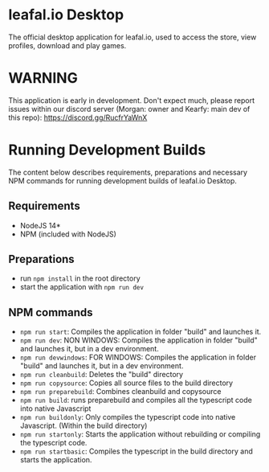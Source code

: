 # leafal.io Desktop
The official desktop application for leafal.io, used to access the store, view profiles, download and play games.

# WARNING
This application is early in development. Don't expect much, please report issues within our discord server (Morgan: owner and Kearfy: main dev of this repo): https://discord.gg/RucfrYaWnX

# Running Development Builds
The content below describes requirements, preparations and necessary NPM commands for running development builds of leafal.io Desktop.

## Requirements
- NodeJS 14*
- NPM (included with NodeJS)

## Preparations
- run `npm install` in the root directory
- start the application with `npm run dev`

## NPM commands
- `npm run start`: Compiles the application in folder "build" and launches it.
- `npm run dev`: NON WINDOWS: Compiles the application in folder "build" and launches it, but in a dev environment.
- `npm run devwindows`: FOR WINDOWS: Compiles the application in folder "build" and launches it, but in a dev environment.
- `npm run cleanbuild`: Deletes the "build" directory
- `npm run copysource`: Copies all source files to the build directory
- `npm run preparebuild`: Combines cleanbuild and copysource
- `npm run build`: runs preparebuild and compiles all the typescript code into native Javascript
- `npm run buildonly`: Only compiles the typescript code into native Javascript. (Within the build directory)
- `npm run startonly`: Starts the application without rebuilding or compiling the typescript code.
- `npm run startbasic`: Compiles the typescript in the build directory and starts the application.
